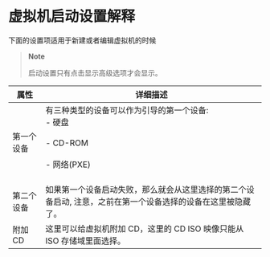 # 虚拟机启动设置解释

下面的设置项适用于新建或者编辑虚拟机的时候

> **Note**
>
> 启动设置只有点击显示高级选项才会显示。

|属性|详细描述|
|----|--------|
|第一个设备|有三种类型的设备可以作为引导的第一个设备:<br/>-   硬盘<br/><br/>-   CD-ROM<br/><br/>-   网络(PXE)<br/><br/>|
|第二个设备|如果第一个设备启动失败，那么就会从这里选择的第二个设备启动, 注意，之前在第一个设备选择的设备在这里被隐藏了。|
|附加 CD|这里可以给虚拟机附加 CD，这里的 CD ISO 映像只能从 ISO 存储域里面选择。|

